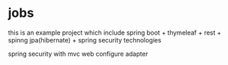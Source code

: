# jobs
this is an example project which include spring boot + thymeleaf + rest + spinng jpa(hibernate) + spring security technologies

spring security with mvc web configure adapter 

